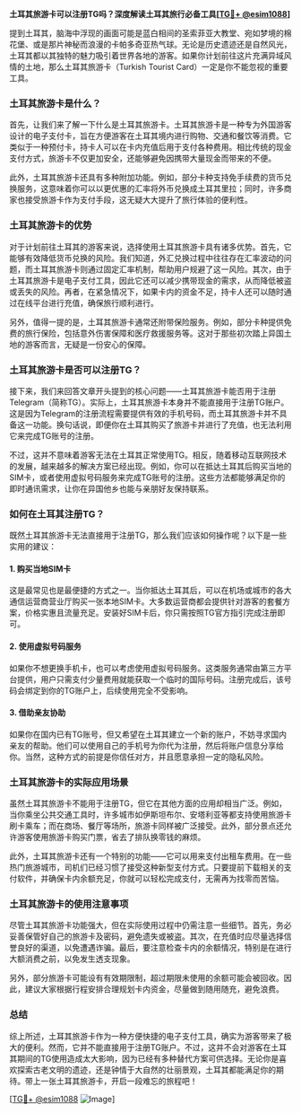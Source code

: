 **土耳其旅游卡可以注册TG吗？深度解读土耳其旅行必备工具[[TG💪+ @esim1088](https://t.me/s/esim1088)]**

提到土耳其，脑海中浮现的画面可能是蓝白相间的圣索菲亚大教堂、宛如梦境的棉花堡、或是那片神秘而浪漫的卡帕多奇亚热气球。无论是历史遗迹还是自然风光，土耳其都以其独特的魅力吸引着世界各地的游客。如果你计划前往这片充满异域风情的土地，那么土耳其旅游卡（Turkish Tourist Card）一定是你不能忽视的重要工具。

### 土耳其旅游卡是什么？

首先，让我们来了解一下什么是土耳其旅游卡。土耳其旅游卡是一种专为外国游客设计的电子支付卡，旨在方便游客在土耳其境内进行购物、交通和餐饮等消费。它类似于一种预付卡，持卡人可以在卡内充值后用于支付各种费用。相比传统的现金支付方式，旅游卡不仅更加安全，还能够避免因携带大量现金而带来的不便。

此外，土耳其旅游卡还具有多种附加功能。例如，部分卡种支持免手续费的货币兑换服务，这意味着你可以以更优惠的汇率将外币兑换成土耳其里拉；同时，许多商家也接受旅游卡作为支付手段，这无疑大大提升了旅行体验的便利性。

### 土耳其旅游卡的优势

对于计划前往土耳其的游客来说，选择使用土耳其旅游卡具有诸多优势。首先，它能够有效降低货币兑换的风险。我们知道，外汇兑换过程中往往存在汇率波动的问题，而土耳其旅游卡则通过固定汇率机制，帮助用户规避了这一风险。其次，由于土耳其旅游卡是电子支付工具，因此它还可以减少携带现金的需求，从而降低被盗或丢失的风险。再者，在紧急情况下，如果卡内的资金不足，持卡人还可以随时通过在线平台进行充值，确保旅行顺利进行。

另外，值得一提的是，土耳其旅游卡通常还附带保险服务。例如，部分卡种提供免费的旅行保险，包括意外伤害保障和医疗救援服务等。这对于那些初次踏上异国土地的游客而言，无疑是一份安心的保障。

### 土耳其旅游卡是否可以注册TG？

接下来，我们来回答文章开头提到的核心问题——土耳其旅游卡能否用于注册Telegram（简称TG）。实际上，土耳其旅游卡本身并不能直接用于注册TG账户。这是因为Telegram的注册流程需要提供有效的手机号码，而土耳其旅游卡并不具备这一功能。换句话说，即便你在土耳其购买了旅游卡并进行了充值，也无法利用它来完成TG账号的注册。

不过，这并不意味着游客无法在土耳其正常使用TG。相反，随着移动互联网技术的发展，越来越多的解决方案已经出现。例如，你可以在抵达土耳其后购买当地的SIM卡，或者使用虚拟号码服务来完成TG账号的注册。这些方法都能够满足你的即时通讯需求，让你在异国他乡也能与亲朋好友保持联系。

### 如何在土耳其注册TG？

既然土耳其旅游卡无法直接用于注册TG，那么我们应该如何操作呢？以下是一些实用的建议：

#### 1. 购买当地SIM卡

这是最常见也是最便捷的方式之一。当你抵达土耳其后，可以在机场或城市的各大通信运营商营业厅购买一张本地SIM卡。大多数运营商都会提供针对游客的套餐方案，价格实惠且流量充足。安装好SIM卡后，你只需按照TG官方指引完成注册即可。

#### 2. 使用虚拟号码服务

如果你不想更换手机卡，也可以考虑使用虚拟号码服务。这类服务通常由第三方平台提供，用户只需支付少量费用就能获取一个临时的国际号码。注册完成后，该号码会绑定到你的TG账户上，后续使用完全不受影响。

#### 3. 借助亲友协助

如果你在国内已有TG账号，但又希望在土耳其建立一个新的账户，不妨寻求国内亲友的帮助。他们可以使用自己的手机号为你代为注册，然后将账户信息分享给你。当然，这种方式的前提是你信任对方，并且愿意承担一定的隐私风险。

### 土耳其旅游卡的实际应用场景

虽然土耳其旅游卡不能用于注册TG，但它在其他方面的应用却相当广泛。例如，当你乘坐公共交通工具时，许多城市如伊斯坦布尔、安塔利亚等都支持使用旅游卡刷卡乘车；而在商场、餐厅等场所，旅游卡同样被广泛接受。此外，部分景点还允许游客使用旅游卡购买门票，省去了排队换零钱的麻烦。

此外，土耳其旅游卡还有一个特别的功能——它可以用来支付出租车费用。在一些热门旅游城市，司机们已经习惯了接受这种新型支付方式。只要提前下载相关的支付软件，并确保卡内余额充足，你就可以轻松完成支付，无需再为找零而苦恼。

### 土耳其旅游卡的使用注意事项

尽管土耳其旅游卡功能强大，但在实际使用过程中仍需注意一些细节。首先，务必妥善保管好自己的旅游卡及密码，避免遗失或被盗。其次，在充值时应尽量选择信誉良好的渠道，以免遭遇诈骗。最后，要注意检查卡内的余额情况，特别是在进行大额消费之前，以免发生透支现象。

另外，部分旅游卡可能设有有效期限制，超过期限未使用的余额可能会被回收。因此，建议大家根据行程安排合理规划卡内资金，尽量做到随用随充，避免浪费。

### 总结

综上所述，土耳其旅游卡作为一种方便快捷的电子支付工具，确实为游客带来了极大的便利。然而，它并不能直接用于注册TG账户。不过，这并不会对游客在土耳其期间的TG使用造成太大影响，因为已经有多种替代方案可供选择。无论你是喜欢探索古老文明的遗迹，还是钟情于大自然的壮丽景观，土耳其都能满足你的期待。带上一张土耳其旅游卡，开启一段难忘的旅程吧！

[[TG💪+ @esim1088](https://t.me/s/esim1088) ![Image](https://i.postimg.cc/4NQfJmqS/Snipaste-2025-05-13-00-14-12.png)]